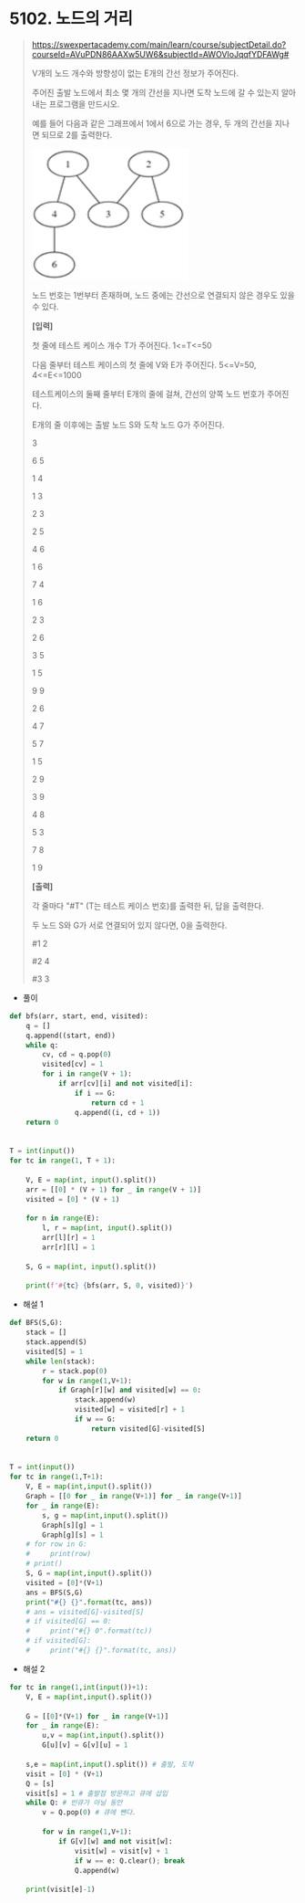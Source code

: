# 5102. 노드의 거리

> https://swexpertacademy.com/main/learn/course/subjectDetail.do?courseId=AVuPDN86AAXw5UW6&subjectId=AWOVIoJqqfYDFAWg#
>
> V개의 노드 개수와 방향성이 없는 E개의 간선 정보가 주어진다.
>
> 주어진 출발 노드에서 최소 몇 개의 간선을 지나면 도착 노드에 갈 수 있는지 알아내는 프로그램을 만드시오.
>
> 예를 들어 다음과 같은 그래프에서 1에서 6으로 가는 경우, 두 개의 간선을 지나면 되므로 2를 출력한다.
>
> ![image-20210823173957572](05102-노드의_거리.assets/image-20210823173957572.png)
>
> 노드 번호는 1번부터 존재하며, 노드 중에는 간선으로 연결되지 않은 경우도 있을 수 있다.
>
> **[입력]**
>
> 첫 줄에 테스트 케이스 개수 T가 주어진다. 1<=T<=50
>
> 다음 줄부터 테스트 케이스의 첫 줄에 V와 E가 주어진다. 5<=V=50, 4<=E<=1000
>
> 테스트케이스의 둘째 줄부터 E개의 줄에 걸쳐, 간선의 양쪽 노드 번호가 주어진다.
>
> E개의 줄 이후에는 출발 노드 S와 도착 노드 G가 주어진다.
>
> 3 
>
> 6 5 
>
> 1 4 
>
> 1 3 
>
> 2 3 
>
> 2 5 
>
> 4 6 
>
> 1 6 
>
> 7 4 
>
> 1 6 
>
> 2 3 
>
> 2 6 
>
> 3 5 
>
> 1 5 
>
> 9 9 
>
> 2 6 
>
> 4 7 
>
> 5 7 
>
> 1 5 
>
> 2 9 
>
> 3 9 
>
> 4 8 
>
> 5 3 
>
> 7 8 
>
> 1 9
>
> **[출력]**
>
> 각 줄마다 "#T" (T는 테스트 케이스 번호)를 출력한 뒤, 답을 출력한다.
>
> 두 노드 S와 G가 서로 연결되어 있지 않다면, 0을 출력한다.
>
> #1 2 
>
> #2 4 
>
> #3 3

- 풀이

```python
def bfs(arr, start, end, visited):
    q = []
    q.append((start, end))
    while q:
        cv, cd = q.pop(0)
        visited[cv] = 1
        for i in range(V + 1):
            if arr[cv][i] and not visited[i]:
                if i == G:
                    return cd + 1
                q.append((i, cd + 1))
    return 0


T = int(input())
for tc in range(1, T + 1):

    V, E = map(int, input().split())
    arr = [[0] * (V + 1) for _ in range(V + 1)]
    visited = [0] * (V + 1)

    for n in range(E):
        l, r = map(int, input().split())
        arr[l][r] = 1
        arr[r][l] = 1

    S, G = map(int, input().split())

    print(f'#{tc} {bfs(arr, S, 0, visited)}')
```

- 해설 1

```python
def BFS(S,G):
    stack = []
    stack.append(S)
    visited[S] = 1
    while len(stack):
        r = stack.pop(0)
        for w in range(1,V+1):
            if Graph[r][w] and visited[w] == 0:
                stack.append(w)
                visited[w] = visited[r] + 1
                if w == G:
                    return visited[G]-visited[S]
    return 0


T = int(input())
for tc in range(1,T+1):
    V, E = map(int,input().split())
    Graph = [[0 for _ in range(V+1)] for _ in range(V+1)]
    for _ in range(E):
        s, g = map(int,input().split())
        Graph[s][g] = 1
        Graph[g][s] = 1
    # for row in G:
    #     print(row)
    # print()
    S, G = map(int,input().split())
    visited = [0]*(V+1)
    ans = BFS(S,G)
    print("#{} {}".format(tc, ans))
    # ans = visited[G]-visited[S]
    # if visited[G] == 0:
    #     print("#{} 0".format(tc))
    # if visited[G]:
    #     print("#{} {}".format(tc, ans))
```

- 해설 2

```python
for tc in range(1,int(input())+1):
    V, E = map(int,input().split())

    G = [[0]*(V+1) for _ in range(V+1)]
    for _ in range(E):
        u,v = map(int,input().split())
        G[u][v] = G[v][u] = 1

    s,e = map(int,input().split()) # 출발, 도착
    visit = [0] * (V+1)
    Q = [s]
    visit[s] = 1 # 출발점 방문하고 큐에 삽입
    while Q: # 빈큐가 아닐 동안
        v = Q.pop(0) # 큐에 뺀다.

        for w in range(1,V+1):
            if G[v][w] and not visit[w]:
                visit[w] = visit[v] + 1
                if w == e: Q.clear(); break
                Q.append(w)

    print(visit[e]-1)
```

